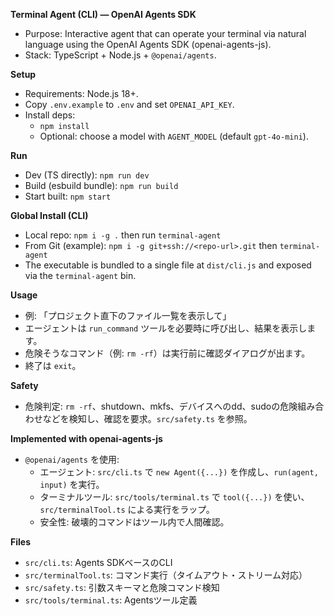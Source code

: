 **Terminal Agent (CLI) — OpenAI Agents SDK**

- Purpose: Interactive agent that can operate your terminal via natural language using the OpenAI Agents SDK (openai-agents-js).
- Stack: TypeScript + Node.js + `@openai/agents`.

**Setup**

- Requirements: Node.js 18+.
- Copy `.env.example` to `.env` and set `OPENAI_API_KEY`.
- Install deps:
  - `npm install`
  - Optional: choose a model with `AGENT_MODEL` (default `gpt-4o-mini`).

**Run**

- Dev (TS directly): `npm run dev`
- Build (esbuild bundle): `npm run build`
- Start built: `npm start`

**Global Install (CLI)**

- Local repo: `npm i -g .` then run `terminal-agent`
- From Git (example): `npm i -g git+ssh://<repo-url>.git` then `terminal-agent`
- The executable is bundled to a single file at `dist/cli.js` and exposed via the `terminal-agent` bin.

**Usage**

- 例: 「プロジェクト直下のファイル一覧を表示して」
- エージェントは `run_command` ツールを必要時に呼び出し、結果を表示します。
- 危険そうなコマンド（例: `rm -rf`）は実行前に確認ダイアログが出ます。
- 終了は `exit`。

**Safety**

- 危険判定: `rm -rf`、shutdown、mkfs、デバイスへのdd、sudoの危険組み合わせなどを検知し、確認を要求。`src/safety.ts` を参照。

**Implemented with openai-agents-js**

- `@openai/agents` を使用:
  - エージェント: `src/cli.ts` で `new Agent({...})` を作成し、`run(agent, input)` を実行。
  - ターミナルツール: `src/tools/terminal.ts` で `tool({...})` を使い、`src/terminalTool.ts` による実行をラップ。
  - 安全性: 破壊的コマンドはツール内で人間確認。

**Files**

- `src/cli.ts`: Agents SDKベースのCLI
- `src/terminalTool.ts`: コマンド実行（タイムアウト・ストリーム対応）
- `src/safety.ts`: 引数スキーマと危険コマンド検知
- `src/tools/terminal.ts`: Agentsツール定義
